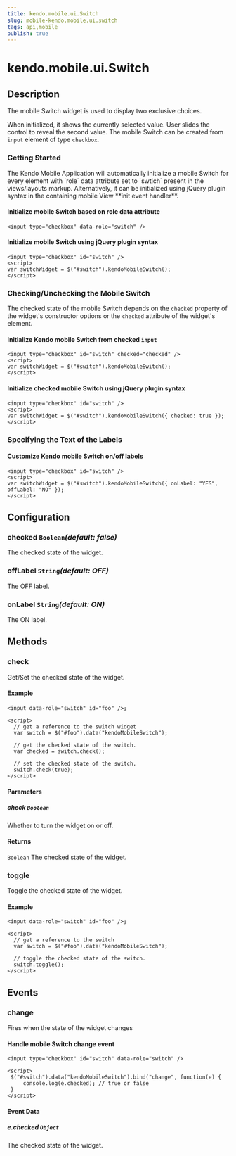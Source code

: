 ```yaml
---
title: kendo.mobile.ui.Switch
slug: mobile-kendo.mobile.ui.switch
tags: api,mobile
publish: true
---
```


# kendo.mobile.ui.Switch

## Description



The mobile Switch widget is used to display two exclusive choices.

When initialized, it shows the currently selected value. User slides the control to reveal the second value.
The mobile Switch can be created from `input` element of type `checkbox`.

### Getting Started


<p> The Kendo Mobile Application will automatically initialize a mobile Switch for every element with `role` data attribute set to `swtich` present in the views/layouts markup.
Alternatively, it can be initialized using jQuery plugin syntax in the containing mobile View **init event handler**.

#### Initialize mobile Switch based on role data attribute

    <input type="checkbox" data-role="switch" />

#### Initialize mobile Switch using jQuery plugin syntax

    <input type="checkbox" id="switch" />
    <script>
    var switchWidget = $("#switch").kendoMobileSwitch();
    </script>

### Checking/Unchecking the Mobile Switch

The checked state of the mobile Switch depends on the `checked` property of the widget's constructor options
or the `checked` attribute of the widget's element.

#### Initialize Kendo mobile Switch from checked `input`

    <input type="checkbox" id="switch" checked="checked" />
    <script>
    var switchWidget = $("#switch").kendoMobileSwitch();
    </script>

#### Initialize checked mobile Switch using jQuery plugin syntax

    <input type="checkbox" id="switch" />
    <script>
    var switchWidget = $("#switch").kendoMobileSwitch({ checked: true });
    </script>

### Specifying the Text of the Labels

#### Customize Kendo mobile Switch on/off labels

    <input type="checkbox" id="switch" />
    <script>
    var switchWidget = $("#switch").kendoMobileSwitch({ onLabel: "YES", offLabel: "NO" });
    </script>

## Configuration

### checked `Boolean`*(default: false)*

 The checked state of the widget.

### offLabel `String`*(default: OFF)*

 The OFF label.

### onLabel `String`*(default: ON)*

 The ON label.

## Methods

### check

Get/Set the checked state of the widget.

#### Example

    <input data-role="switch" id="foo" />;
    
    <script>
      // get a reference to the switch widget
      var switch = $("#foo").data("kendoMobileSwitch");
    
      // get the checked state of the switch.
      var checked = switch.check();
    
      // set the checked state of the switch.
      switch.check(true);
    </script>

#### Parameters

##### check `Boolean`

Whether to turn the widget on or off.

#### Returns

`Boolean` The checked state of the widget.

### toggle

Toggle the checked state of the widget.

#### Example

    <input data-role="switch" id="foo" />;
    
    <script>
      // get a reference to the switch
      var switch = $("#foo").data("kendoMobileSwitch");
    
      // toggle the checked state of the switch.
      switch.toggle();
    </script>

## Events

### change

Fires when the state of the widget changes

#### Handle mobile Switch change event

    <input type="checkbox" id="switch" data-role="switch" />
    
    <script>
     $("#switch").data("kendoMobileSwitch").bind("change", function(e) {
         console.log(e.checked); // true or false
     }
    </script>

#### Event Data

##### e.checked `Object`

The checked state of the widget.